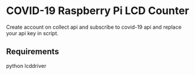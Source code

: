 # COVID-19 Raspberry Pi LCD Counter

Create account on collect api and subscribe to covid-19 api and replace your api key in script.

## Requirements

python lcddriver
